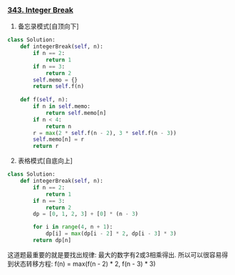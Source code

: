 ### [343. Integer Break](https://leetcode.com/problems/integer-break/)


1. 备忘录模式[自顶向下]

```Python
class Solution:
    def integerBreak(self, n):
        if n == 2:
            return 1
        if n == 3:
            return 2
        self.memo = {}
        return self.f(n)
    
    def f(self, n):
        if n in self.memo:
            return self.memo[n]
        if n < 4:
            return n
        r = max(2 * self.f(n - 2), 3 * self.f(n - 3))
        self.memo[n] = r
        return r
```


2. 表格模式[自底向上]

```Python
class Solution:
    def integerBreak(self, n):
        if n == 2:
            return 1
        if n == 3:
            return 2
        dp = [0, 1, 2, 3] + [0] * (n - 3)

        for i in range(4, n + 1):
            dp[i] = max(dp[i - 2] * 2, dp[i - 3] * 3)
        return dp[n]
```

这道题最重要的就是要找出规律: 最大的数字有2或3相乘得出.
所以可以很容易得到状态转移方程: f(n) = max(f(n - 2) * 2, f(n - 3) * 3)
